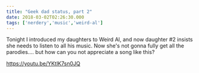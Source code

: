 ```yaml
---
title: "Geek dad status, part 2"
date: 2018-03-02T02:26:30.000
tags: ['nerdery','music','weird-al']
---
```


Tonight I introduced my daughters to Weird Al, and now daughter #2 insists she needs to listen to all his music. Now she's not gonna fully get all the parodies.... but how can you not appreciate a song like this?

https://youtu.be/YKtlK7sn0JQ
